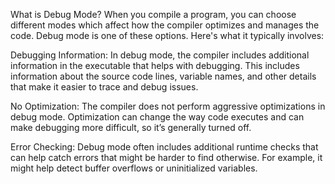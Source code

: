 What is Debug Mode?
When you compile a program, you can choose different modes which affect how the compiler optimizes and manages the code. Debug mode is one of these options. Here's what it typically involves:

Debugging Information: In debug mode, the compiler includes additional information in the executable that helps with debugging. This includes information about the source code lines, variable names, and other details that make it easier to trace and debug issues.

No Optimization: The compiler does not perform aggressive optimizations in debug mode. Optimization can change the way code executes and can make debugging more difficult, so it’s generally turned off.

Error Checking: Debug mode often includes additional runtime checks that can help catch errors that might be harder to find otherwise. For example, it might help detect buffer overflows or uninitialized variables.
